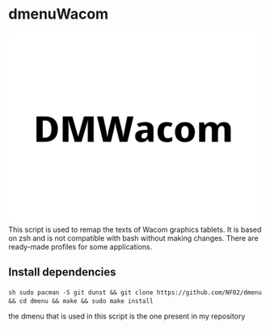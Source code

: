 # dmenuWacom
<img src="dmenuWacom.png">
This script is used to remap the texts of Wacom graphics tablets. It is based on zsh and is not compatible with bash without making changes.
There are ready-made profiles for some applications.

## Install dependencies

`` sh
sudo pacman -S git dunst && git clone https://github.com/NF02/dmenu && cd dmenu && make && sudo make install
``

the dmenu that is used in this script is the one present in my repository
